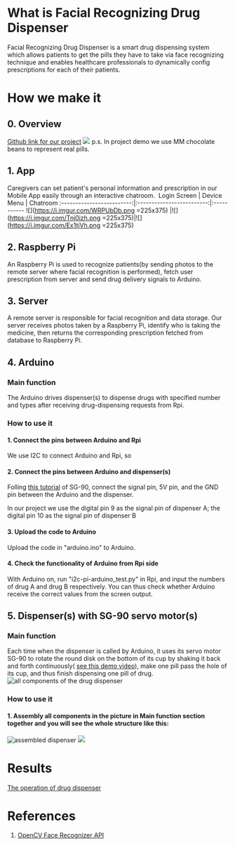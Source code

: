 # What is Facial Recognizing Drug Dispenser
Facial Recognizing Drug Dispenser is a smart drug dispensing system which allows patients to get the pills they have to take via face recognizing technique and enables healthcare professionals to dynamically config prescriptions for each of their patients.

# How we make it
## 0. Overview
[Github link for our project](https://https://github.com/NTUEE-ESLab/2017Fall-smart-pill-dispenser)
![](https://my.ntu.edu.tw/Test/20180112173543.jpg)
p.s. In project demo we use MM chocolate beans to represent real pills.
## 1. App
Caregivers can set patient's personal information and prescription in our Mobile App easily through an interactive chatroom.
![]()
Login Screen             | Device Menu | Chatroom
:-------------------------:|:-------------------------:|:-----------
![](https://i.imgur.com/WRPUbDb.png =225x375)  |![](https://i.imgur.com/Tnj0izh.png =225x375)|![](https://i.imgur.com/Ex1tjVh.png =225x375)

## 2. Raspberry Pi
An Raspberry Pi is used to recognize patients(by sending photos to the remote server where facial recognition is performed), fetch user prescription from server and send drug delivery signals to Arduino.
## 3. Server
A remote server is responsible for facial recognition and data storage. Our server receives photos taken by a Raspberry Pi, identify who is taking the medicine, then returns the corresponding prescription fetched from database to Raspberry Pi.
## 4. Arduino
### Main function
The Arduino drives dispenser(s) to dispense drugs with specified number and types after receiving drug-dispensing requests from Rpi. 
### How to use it
#### 1. Connect the pins between Arduino and Rpi
We use I2C to connect Arduino and Rpi, so
#### 2. Connect the pins between Arduino and dispenser(s) 
Folling [this tutorial](http://yehnan.blogspot.tw/2013/09/arduinotower-pro-sg90.html) of SG-90, connect the signal pin, 5V pin, and the GND pin between the Arduino and the dispenser.

In our project we use the digital pin 9 as the signal pin of dispenser A; the digital pin 10 as the signal pin of dispenser B
#### 3. Upload the code to Arduino
Upload the code in "arduino.ino" to Arduino.
#### 4. Check the functionality of Arduino from Rpi side
With Arduino on, run "i2c-pi-arduino_test.py" in Rpi, and input the numbers of drug A and drug B respectively. You can thus check whether Arduino receive the correct values from the screen output.
## 5. Dispenser(s) with SG-90 servo motor(s)
### Main function
Each time when the dispenser is called by Arduino, it uses its servo motor SG-90 to rotate the round disk on the bottom of its cup by shaking it back and forth continuously( [see this demo video](https://drive.google.com/file/d/12Qg_4VxAPz-3_LBOeaAZ1OhXzHrLSbA5jA/view)), make one pill pass the hole of its cup, and thus finish dispensing one pill of drug.
![all components of the drug dispenser](https://my.ntu.edu.tw/Test/20180113095200.jpg)
### How to use it
#### 1. Assembly all components in **the picture in Main function section** together and you will see the whole structure like this:
![assembled dispenser](https://my.ntu.edu.tw/Test/20180113095607.jpg)
![](https://my.ntu.edu.tw/Test/20180113095652.jpg)
# Results 
[The operation of drug dispenser](https://photos.app.goo.gl/EeoVgY1gCzidloPn2)

# References
1. [OpenCV Face Recognizer API](https://docs.opencv.org/3.0-beta/modules/face/doc/facerec/index.html)